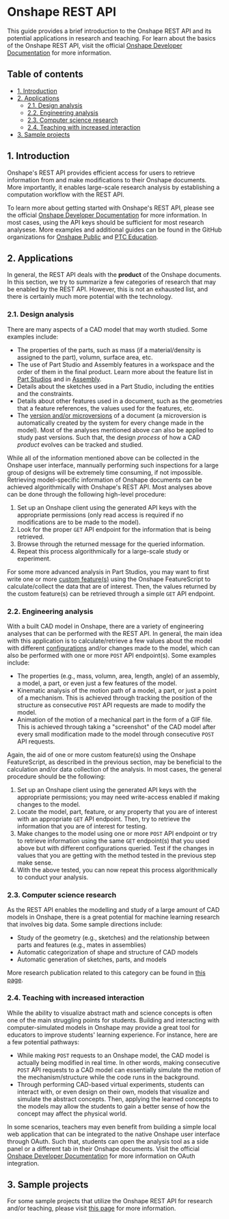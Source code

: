 # Onshape REST API
This guide provides a brief introduction to the Onshape REST API and its potential applications in research and teaching. For learn about the basics of the Onshape REST API, visit the official [Onshape Developer Documentation](https://onshape-public.github.io) for more information. 

## Table of contents 
- [1. Introduction](#1-introduction)
- [2. Applications](#2-applications)
    - [2.1. Design analysis](#21-design-analysis)
    - [2.2. Engineering analysis](#22-engineering-analysis)
    - [2.3. Computer science research](#23-computer-science-research)
    - [2.4. Teaching with increased interaction](#24-teaching-with-increased-interaction)
- [3. Sample projects](#3-sample-projects)

## 1. Introduction
Onshape's REST API provides efficient access for users to retrieve information from and make modifications to their Onshape documents. More importantly, it enables large-scale research analysis by establishing a computation workflow with the REST API. 

To learn more about getting started with Onshape's REST API, please see the official [Onshape Developer Documentation](https://onshape-public.github.io) for more information. In most cases, using the API keys should be sufficient for most research analysese. More examples and additional guides can be found in the GitHub organizations for [Onshape Public](https://github.com/onshape-public) and [PTC Education](https://github.com/PTC-Education). 

## 2. Applications 
In general, the REST API deals with the **product** of the Onshape documents. In this section, we try to summarize a few categories of research that may be enabled by the REST API. However, this is not an exhausted list, and there is certainly much more potential with the technology. 

### 2.1. Design analysis
There are many aspects of a CAD model that may worth studied. Some examples include: 
- The properties of the parts, such as mass (if a material/density is assigned to the part), volumn, surface area, etc. 
- The use of Part Studio and Assembly features in a workspace and the order of them in the final product. Learn more about the feature list in [Part Studios](https://cad.onshape.com/help/Content/feature_list.htm?tocpath=Part%20Studios%7C_____2) and in [Assembly](https://cad.onshape.com/help/Content/featurelistassembly.htm?tocpath=Assemblies%7C_____3). 
- Details about the sketches used in a Part Studio, including the entities and the constraints. 
- Details about other features used in a document, such as the geometries that a feature references, the values used for the features, etc. 
- The [version and/or microversions](https://cad.onshape.com/help/Content/versionmanager.htm?tocpath=Document%20Management%7CVersioning%20and%20Branching%7C_____0) of a document (a microversion is automatically created by the system for every change made in the model). Most of the analyses mentioned above can also be applied to study past versions. Such that, the design <i>process</i> of how a CAD <i>product</i> evolves can be tracked and studied. 

While all of the information mentioned above can be collected in the Onshape user interface, mannually performing such inspections for a large group of designs will be extremely time consuming, if not impossible. Retrieving model-specific information of Onshape documents can be achieved algorithmically with Onshape's REST API. Most analyses above can be done through the following high-level procedure: 
1. Set up an Onshape client using the generated API keys with the appropriate permissions (only read access is required if no modifications are to be made to the model). 
2. Look for the proper `GET` API endpoint for the information that is being retrieved. 
3. Browse through the returned message for the queried information. 
4. Repeat this process algorithmically for a large-scale study or experiment. 

For some more advanced analysis in Part Studios, you may want to first write one or more [custom feature(s)](https://cad.onshape.com/help/Content/featurestudios.htm) using the Onshape FeatureScript to calculate/collect the data that are of interest. Then, the values returned by the custom feature(s) can be retrieved through a simple `GET` API endpoint. 

### 2.2. Engineering analysis
With a built CAD model in Onshape, there are a variety of engineering analyses that can be performed with the REST API. In general, the main idea with this application is to calculate/retrieve a few values about the model with different [configurations](https://cad.onshape.com/help/Content/configurations.htm) and/or changes made to the model, which can also be performed with one or more `POST` API endpoint(s). Some examples include: 
- The properties (e.g., mass, volumn, area, length, angle) of an assembly, a model, a part, or even just a few features of the model. 
- Kinematic analysis of the motion path of a model, a part, or just a point of a mechanism. This is achieved through tracking the position of the structure as consecutive `POST` API requests are made to modify the model. 
- Animation of the motion of a mechanical part in the form of a GIF file. This is achieved through taking a "screenshot" of the CAD model after every small modification made to the model through consecutive `POST` API requests. 

Again, the aid of one or more custom feature(s) using the Onshape FeatureScript, as described in the previous section, may be beneficial to the calculation and/or data collection of the analysis. In most cases, the general procedure should be the following: 
1. Set up an Onshape client using the generated API keys with the appropriate permissions; you may need write-access enabled if making changes to the model. 
2. Locate the model, part, feature, or any property that you are of interest with an appropriate `GET` API endpoint. Then, try to retrieve the information that you are of interest for testing. 
3. Make changes to the model using one or more `POST` API endpoint or try to retrieve information using the same `GET` endpoint(s) that you used above but with different configurations queried. Test if the changes in values that you are getting with the method tested in the previous step make sense. 
4. With the above tested, you can now repeat this process algorithmically to conduct your analysis. 

### 2.3. Computer science research 
As the REST API enables the modelling and study of a large amount of CAD models in Onshape, there is a great potential for machine learning research that involves big data. Some sample directions include: 
- Study of the geometry (e.g., sketches) and the relationship between parts and features (e.g., mates in assemblies)
- Automatic categorization of shape and structure of CAD models 
- Automatic generation of sketches, parts, and models 

More research publication related to this category can be found in [this page](https://ptc-education.github.io/docs/thought-leadership/publications). 

### 2.4. Teaching with increased interaction
While the ability to visualize abstract math and science concepts is often one of the main struggling points for students. Building and interacting with computer-simulated models in Onshape may provide a great tool for educators to improve students' learning experience. For instance, here are a few potential pathways: 
- While making `POST` requests to an Onshape model, the CAD model is actually being modified in real time. In other words, making consecutive `POST` API requests to a CAD model can essentially simulate the motion of the mechanism/structure while the code runs in the background. 
- Through performing CAD-based virtual experiments, students can interact with, or even design on their own, models that visualize and simulate the abstract concepts. Then, applying the learned concepts to the models may allow the students to gain a better sense of how the concept may affect the physical world. 

In some scenarios, teachers may even benefit from building a simple local web application that can be integrated to the native Onshape user interface through OAuth. Such that, students can open the analysis tool as a side panel or a different tab in their Onshape documents. Visit the official [Onshape Developer Documentation](https://onshape-public.github.io) for more information on OAuth integration. 

## 3. Sample projects 
For some sample projects that utilize the Onshape REST API for research and/or teaching, please visit [this page](/api/samples.md) for more information. 